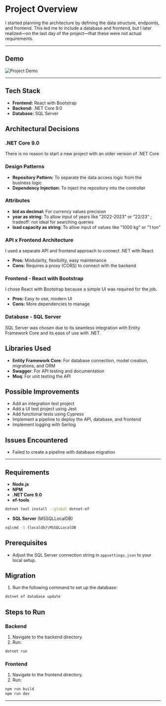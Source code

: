 ﻿# Project Overview

I started planning the architecture by defining the data structure, endpoints, and frontend. 
This led me to include a database and frontend, but I later realized—on the last day of the project—that these were not actual requirements.

---

## Demo

![Project Demo](./website.gif)

---

## Tech Stack
- **Frontend:** React with Bootstrap
- **Backend:** .NET Core 9.0
- **Database:** SQL Server

## Architectural Decisions

### .NET Core 9.0
There is no reason to start a new project with an older version of .NET Core

### Design Patterns
- **Repository Pattern:** To separate the data access logic from the business logic
- **Dependency Injection:** To inject the repository into the controller

### Attributes
- **bid as decimal:** For currency values precision
- **year as string**: To allow input of years like "2022-2023" or "22/23" ; tradeoff: not ideal for searching queries
- **load capacity as string**: To allow input of values like "1000 kg" or "1 ton"

### API x Frontend Architecture
I used a separate API and frontend approach to connect .NET with React.
- **Pros:** Modularity, flexibility, easy maintenance
- **Cons:** Requires a proxy (CORS) to connect with the backend

### Frontend - React with Bootstrap
I chose React with Bootstrap because a simple UI was required for the job.
- **Pros:** Easy to use, modern UI
- **Cons:** More dependencies to manage

### Database - SQL Server
SQL Server was chosen due to its seamless integration with Entity Framework Core and its ease of use with .NET.

## Libraries Used
- **Entity Framework Core**: For database connection, model creation, migrations, and ORM
- **Swagger**: For API testing and documentation
- **Moq**: For unit testing the API

## Possible Improvements
- Add an integration test project
- Add a UI test project using Jest
- Add functional tests using Cypress
- Implement a pipeline to deploy the API, database, and frontend
- Implement logging with Serilog

## Issues Encountered
- Failed to create a pipeline with database migration

---

## Requirements

- **Node.js**
- **NPM**
- **.NET Core 9.0**
- **ef-tools**
```bash
dotnet tool install --global dotnet-ef
```
- **SQL Server** (MSSQLLocalDB)
```bash
sqlcmd -S (localdb)\MSSQLLocalDB
```

## Prerequisites

- Adjust the SQL Server connection string in `appsettings.json` to your local setup.

## Migration

1. Run the following command to set up the database:

```bash
dotnet ef database update
```

## Steps to Run

### Backend

1. Navigate to the backend directory.
2. Run:

```bash
dotnet run
```

### Frontend

1. Navigate to the frontend directory.
2. Run:

```bash
npm run build
npm run dev
```

---
